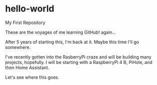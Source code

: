 # hello-world
My First Repository

These are the voyages of me learning GitHub!  again...

After 5 years of starting this, I'm back at it.  Maybe this time I'll go somewhere.

I've recently gotten into the RasberryPi craze and will be building many projects, hopefully.  I will be starting with a RaspberryPi 4 B, PiHole, and then Home Assistant.

Let's see where this goes.
